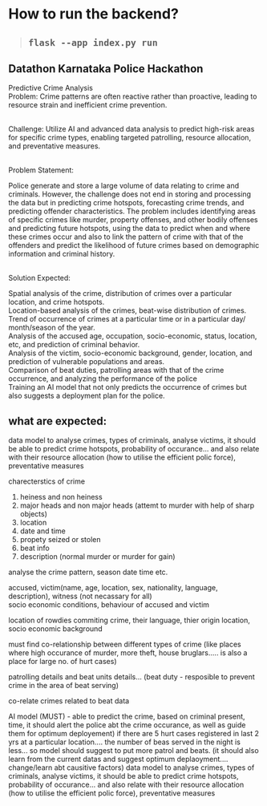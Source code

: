 # How to run the backend?
> ## `flask --app index.py run` 




## Datathon Karnataka Police Hackathon

Predictive Crime Analysis <br>
Problem: Crime patterns are often reactive rather than proactive, leading to resource strain and inefficient crime prevention.  <br><br>

Challenge: Utilize AI and advanced data analysis to predict high-risk areas for specific crime types, enabling targeted patrolling, resource allocation, and preventative measures. <br><br>

Problem Statement: <br>

Police generate and store a large volume of data relating to crime and criminals. However, the challenge does not end in storing and processing the data but in predicting crime hotspots, forecasting crime trends, and predicting offender characteristics. The problem includes identifying areas of specific crimes like murder, property offenses, and other bodily offenses and predicting future hotspots, using the data to predict when and where these crimes occur and also to link the pattern of crime with that of the offenders and predict the likelihood of future crimes based on demographic information and criminal history. <br><br>

 

Solution Expected: <br>

Spatial analysis of the crime, distribution of crimes over a particular location, and crime hotspots. <br>
Location-based analysis of the crimes, beat-wise distribution of crimes. <br>
Trend of occurrence of crimes at a particular time or in a particular day/ month/season of the year. <br>
Analysis of the accused age, occupation, socio-economic, status, location, etc, and prediction of criminal behavior. <br>
Analysis of the victim, socio-economic background, gender, location, and prediction of vulnerable populations and areas. <br>
Comparison of beat duties, patrolling areas with that of the crime occurrence, and analyzing the performance of the police <br>
Training an AI model that not only predicts the occurrence of crimes but also suggests a deployment plan for the police. <br>

## what are expected:
data model to analyse crimes, types of criminals, analyse victims, it should be able to predict crime hotspots, probability of occurance... and also relate with their resource allocation (how to utilise the efficient polic force), preventative measures  <br>

charecterstics of crime <br>
1. heiness and non heiness <br>
2. major heads and non major heads (attemt to murder with help of sharp objects) <br>
3. location <br>
4. date and time <br>
5. propety seized or stolen <br>
6. beat info <br>
7. description (normal murder or murder for gain) <br>

analyse the crime pattern, season date time etc. <br>

accused, victim(name, age, location, sex, nationality, language, description), witness (not necassary for all) <br>
socio economic conditions, behaviour of accused and victim <br>

location of rowdies commiting crime, their language, thier origin location, socio economic background <br>

must find co-relationship between different types of crime (like places where high occurance of murder, more theft, house bruglars..... is also a place for large no. of hurt cases) <br>

patrolling details and beat units details... (beat duty - resposible to prevent crime in the area of beat serving) <br>

co-relate crimes related to beat data <br>

AI model (MUST) - able to predict the crime, based on criminal present, time, it should alert the police abt the crime occurance, as well as guide them for optimum deployement) if there are 5 hurt cases registered in last 2 yrs at a particular location.... the number of beas served in the night is less... so model should suggest to put more patrol and beats. (it should also learn from the current datas and suggest optimum deplaoyment.... change/learn abt causitive factors)
data model to analyse crimes, types of criminals, analyse victims, it should be able to predict crime hotspots, probability of occurance... and also relate with their resource allocation (how to utilise the efficient polic force), preventative measures <br>

